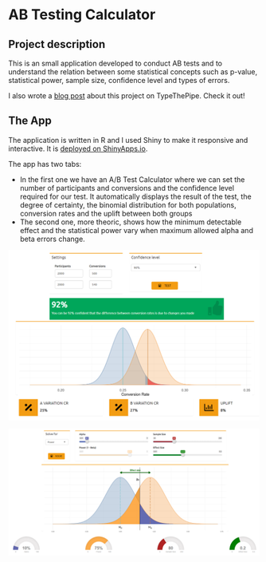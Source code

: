 # AB Testing Calculator

## Project description
This is an small application developed to conduct AB tests and to understand the relation between some statistical concepts such as p-value, statistical power, sample size, confidence level and types of errors. 

I also wrote a [blog post](https://typethepipe.com/post/ab-testing/) about this project on TypeThePipe. Check it out!


## The App

The application is written in R and I used Shiny to make it responsive and interactive. It is [deployed on ShinyApps.io](https://pabloct.shinyapps.io/StatisticalSignificance/).

The app has two tabs:
* In the first one we have an A/B Test Calculator where we can set the number of participants and conversions and the confidence level required for our test. It automatically displays the result of the test, the degree of certainty, the binomial distribution for both populations, conversion rates and the uplift between both groups
* The second one, more theoric, shows how the minimum detectable effect and the statistical power vary when maximum allowed alpha and beta errors change.


![](https://github.com/PabloCanovas/ABTesting-Calculator/blob/main/Snapshots/AB%20Test%20Calculator.PNG)

![](https://github.com/PabloCanovas/ABTesting-Calculator/blob/main/Snapshots/Statistical%20Power.PNG)
